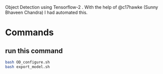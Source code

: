 Object Detection using Tensorflow-2 . With the help of @c17hawke (Sunny Bhaveen Chandra) I had automated this.

# Commands

## run this command 
``` bash
bash OD_configure.sh
bash export_model.sh
```

